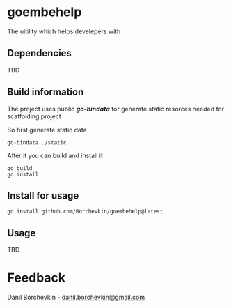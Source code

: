 # goembehelp

The uitility which helps develepers with 

## Dependencies

TBD

## Build information

The project uses public ***go-bindata*** for generate static resorces needed for scaffolding project

So first generate static data

```
go-bindata ./static
```

After it you can build and install it

```
go build
go install
```

## Install for usage

```
go install github.com/Borchevkin/goembehelp@latest
```

## Usage

TBD

# Feedback

Danil Borchevkin - danil.borchevkin@gmail.com